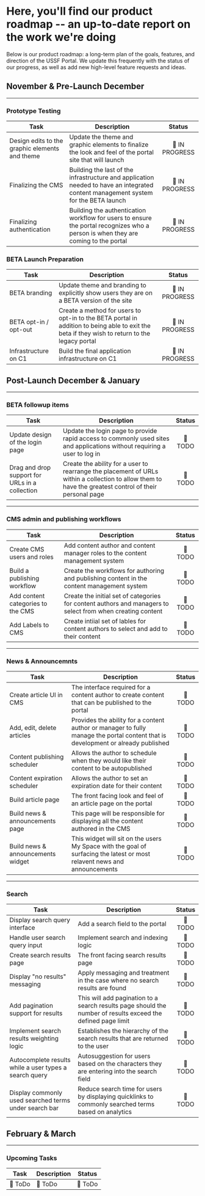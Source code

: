 # Here, you'll find our product roadmap -- an up-to-date report on the work we're doing

Below is our product roadmap: a long-term plan of the goals, features, and direction of the USSF Portal. We update this frequently with the status of our progress, as well as add new high-level feature requests and ideas.

## November & Pre-Launch December

____________________________________________________

### Prototype Testing

| Task  | Description | Status |
| ------ | ------ | :------: |
| Design edits to the graphic elements and theme | Update the theme and graphic elements to finalize the look and feel of the portal site that will launch | :rocket: IN PROGRESS |
| Finalizing the CMS | Building the last of the infrastructure and application needed to have an integrated content management system for the BETA launch | :rocket: IN PROGRESS |
| Finalizing authentication | Building the authentication workflow for users to ensure the portal recognizes who a person is when they are coming to the portal | :rocket: IN PROGRESS |

### BETA Launch Preparation

| Task  | Description | Status |
| ------ | ------ | :------: |
| BETA branding | Update theme and branding to explicitly show users they are on a BETA version of the site | :rocket: IN PROGRESS |
| BETA opt-in / opt-out | Create a method for users to opt-in to the BETA portal in addition to being able to exit the beta if they wish to return to the legacy portal | :rocket: IN PROGRESS |
| Infrastructure on C1 | Build the final application infrastructure on C1 | :rocket: IN PROGRESS |

## Post-Launch December & January

____________________________________________________

### BETA followup items

| Task  | Description | Status |
| ------ | ------ | :------: |
| Update design of the login page | Update the login page to provide rapid access to commonly used sites and applications without requiring a user to log in | :construction: TODO |
| Drag and drop support for URLs in a collection | Create the ability for a user to rearrange the placement of URLs within a collection to allow them to have the greatest control of their personal page | :construction: TODO |

____________________________________________________

### CMS admin and publishing workflows

| Task  | Description | Status |
| ------ | ------ | :------: |
| Create CMS users and roles | Add content author and content manager roles to the content management system | :construction: TODO |
| Build a publishing workflow | Create the workflows for authoring and publishing content in the content management system | :construction: TODO |
| Add content categories to the CMS | Create the initial set of categories for content authors and managers to select from when creating content | :construction: TODO |
| Add Labels to CMS | Create intiial set of lables for content authors to select and add to their content | :construction: TODO |

____________________________________________________

### News & Announcemnts

| Task  | Description | Status |
| ------ | ------ | :------: |
| Create article UI in CMS | The interface required for a content author to create content that can be published to the portal | :construction: TODO |
| Add, edit, delete articles | Provides the ability for a content author or manager to fully manage the portal content that is development or already published | :construction: TODO |
| Content publishing scheduler | Allows the author to schedule when they would like their content to be autopublished | :construction: TODO |
| Content expiration scheduler | Allows the author to set an expiration date for their content | :construction: TODO |
| Build article page | The front facing look and feel of an article page on the portal | :construction: TODO |
| Build news & announcements page | This page will be responsible for displaying all the content authored in the CMS | :construction: TODO |
| Build news & announcements widget | This widget will sit on the users My Space with the goal of surfacing the latest or most relavent news and announcements | :construction: TODO |

____________________________________________________

### Search

| Task  | Description | Status |
| ------ | ------ | :------: |
| Display search query interface | Add a search field to the portal | :construction: TODO |
| Handle user search query input | Implement search and indexing logic | :construction: TODO |
| Create search results page | The front facing search results page | :construction: TODO |
| Display "no results" messaging | Apply messaging and treatment in the case where no search results are found | :construction: TODO |
| Add pagination support for results | This will add pagination to a search results page should the number of results exceed the defined page limit | :construction: TODO |
| Implement search results weighting logic | Establishes the hierarchy of the search results that are returned to the user | :construction: TODO |
| Autocomplete results while a user types a search query | Autosuggestion for users based on the characters they are entering into the search field | :construction: TODO |
| Display commonly used searched terms under search bar | Reduce search time for users by displaying quicklinks to commonly searched terms based on analytics | :construction: TODO |

## February & March

____________________________________________________

### Upcoming Tasks

| Task  | Description | Status |
| ------ | ------ | :------: |
| :construction: ToDo | :construction: ToDo | :construction: ToDo |
